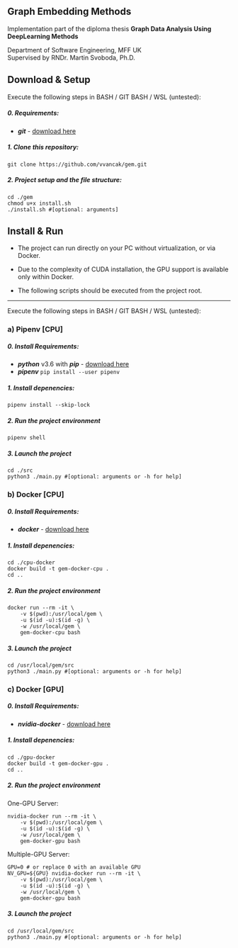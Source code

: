 Graph Embedding Methods
-----------------------
Implementation part of the diploma thesis **Graph Data Analysis Using DeepLearning Methods**

Department of Software Engineering, MFF UK  
Supervised by  RNDr.  Martin Svoboda, Ph.D.

## Download & Setup
Execute the following steps in BASH / GIT BASH / WSL (untested):

##### 0. Requirements:
* ***git*** - [download here](https://git-scm.com/downloads)

##### 1. Clone this repository: 
```Shell
git clone https://github.com/vvancak/gem.git
```

##### 2. Project setup and the file structure:
```Shell
cd ./gem
chmod u+x install.sh
./install.sh #[optional: arguments]
```

## Install & Run
* The project can run directly on your PC without virtualization, or via Docker. 

* Due to the complexity of CUDA installation, the GPU support is available only within Docker.

* The following scripts should be executed from the project root.

-----------------------
Execute the following steps in BASH / GIT BASH / WSL (untested):

### a) Pipenv [CPU]
##### 0. Install Requirements:
* ***python*** v3.6 with ***pip*** - [download here](https://www.python.org/downloads/)
* ***pipenv*** ```pip install --user pipenv```

##### 1. Install depenencies:
```Shell
pipenv install --skip-lock 
```

##### 2. Run the project environment
```Shell
pipenv shell
```

##### 3. Launch the project
```Shell
cd ./src
python3 ./main.py #[optional: arguments or -h for help]
```

### b) Docker [CPU]
##### 0. Install Requirements:
* ***docker*** - [download here](https://www.docker.com/)

##### 1. Install depenencies:
```Shell
cd ./cpu-docker
docker build -t gem-docker-cpu .
cd ..
```

##### 2. Run the project environment
```Shell
docker run --rm -it \
    -v $(pwd):/usr/local/gem \
    -u $(id -u):$(id -g) \
    -w /usr/local/gem \
    gem-docker-cpu bash
```

##### 3. Launch the project
```Shell
cd /usr/local/gem/src
python3 ./main.py #[optional: arguments or -h for help]
```


### c) Docker [GPU]

##### 0. Install Requirements:
* ***nvidia-docker*** - [download here](https://github.com/NVIDIA/nvidia-docker)

##### 1. Install depenencies:
```Shell
cd ./gpu-docker
docker build -t gem-docker-gpu .
cd ..
```

##### 2. Run the project environment
One-GPU Server:
```Shell
nvidia-docker run --rm -it \
    -v $(pwd):/usr/local/gem \
    -u $(id -u):$(id -g) \
    -w /usr/local/gem \
    gem-docker-gpu bash
```

Multiple-GPU Server:
```Shell
GPU=0 # or replace 0 with an available GPU
NV_GPU=${GPU} nvidia-docker run --rm -it \
    -v $(pwd):/usr/local/gem \
    -u $(id -u):$(id -g) \
    -w /usr/local/gem \
    gem-docker-gpu bash
```


##### 3. Launch the project
```Shell
cd /usr/local/gem/src
python3 ./main.py #[optional: arguments or -h for help]
```